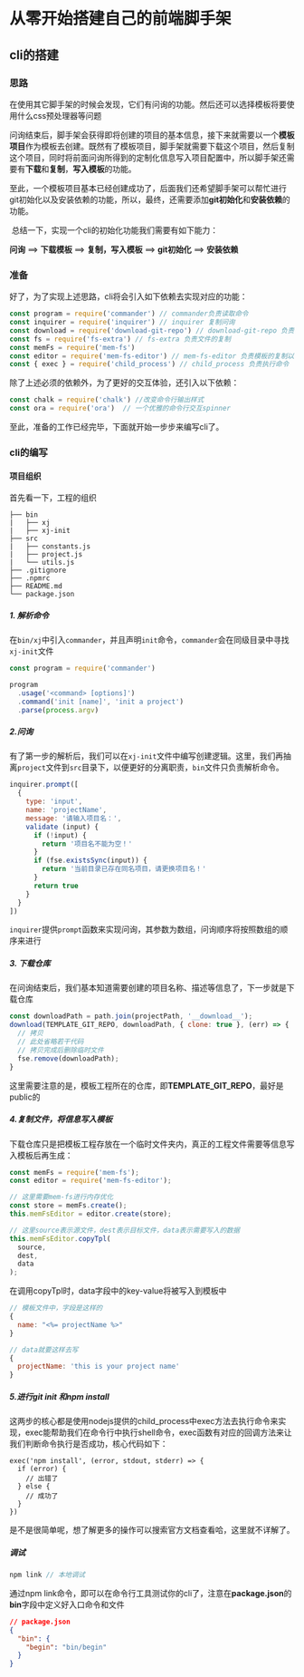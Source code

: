 # 从零开始搭建自己的前端脚手架

## cli的搭建

### 思路

​		在使用其它脚手架的时候会发现，它们有问询的功能。然后还可以选择模板将要使用什么css预处理器等问题

​		问询结束后，脚手架会获得即将创建的项目的基本信息，接下来就需要以一个**模板项目**作为模板去创建。既然有了模板项目，脚手架就需要下载这个项目，然后复制这个项目，同时将前面问询所得到的定制化信息写入项目配置中，所以脚手架还需要有**下载**和**复制**，**写入模板**的功能。

​		至此，一个模板项目基本已经创建成功了，后面我们还希望脚手架可以帮忙进行git初始化以及安装依赖的功能，所以，最终，还需要添加**git初始化**和**安装依赖**的功能。

​		总结一下，实现一个cli的初始化功能我们需要有如下能力：

**问询** ==> **下载模板** ==> **复制，写入模板** ==> **git初始化** ==> **安装依赖**



### 准备

好了，为了实现上述思路，cli将会引入如下依赖去实现对应的功能：

```js
const program = require('commander') // commander负责读取命令
const inquirer = require('inquirer') // inquirer 复制问询
const download = require('download-git-repo') // download-git-repo 负责下载对应模板项目的git仓库
const fs = require('fs-extra') // fs-extra 负责文件的复制
const memFs = require('mem-fs')
const editor = require('mem-fs-editor') // mem-fs-editor 负责模板的复制以及嵌入模板字符串，它需要依赖mem-fs
const { exec } = require('child_process') // child_process 负责执行命令
```

除了上述必须的依赖外，为了更好的交互体验，还引入以下依赖：

```js
const chalk = require('chalk') //改变命令行输出样式
const ora = require('ora')  // 一个优雅的命令行交互spinner
```

至此，准备的工作已经完毕，下面就开始一步步来编写cli了。



### cli的编写

#### 项目组织

首先看一下，工程的组织

```
├── bin                   
|   ├── xj
|   ├── xj-init 
├── src                   
|   ├── constants.js     
|   ├── project.js         
|   └── utils.js              
├── .gitignore                   
├── .npmrc
├── README.md
└── package.json
```

##### 1. 解析命令

在`bin/xj`中引入`commander`，并且声明`init`命令，`commander`会在同级目录中寻找`xj-init`文件

```js
const program = require('commander')

program
  .usage('<command> [options]')
  .command('init [name]', 'init a project')
  .parse(process.argv)
```

##### 2.问询

​		有了第一步的解析后，我们可以在`xj-init`文件中编写创建逻辑。这里，我们再抽离`project`文件到`src`目录下，以便更好的分离职责，`bin`文件只负责解析命令。

```js
inquirer.prompt([
  {
    type: 'input',
    name: 'projectName',
    message: '请输入项目名：',
    validate (input) {
      if (!input) {
        return '项目名不能为空！'
      }
      if (fse.existsSync(input)) {
        return '当前目录已存在同名项目，请更换项目名！'
      }
      return true
    }
  }
])
```

`inquirer`提供`prompt`函数来实现问询，其参数为数组，问询顺序将按照数组的顺序来进行



##### 3. 下载仓库

在问询结束后，我们基本知道需要创建的项目名称、描述等信息了，下一步就是下载仓库

```js
const downloadPath = path.join(projectPath, '__download__');
download(TEMPLATE_GIT_REPO, downloadPath, { clone: true }, (err) => {
  // 拷贝
  // 此处省略若干代码
  // 拷贝完成后删除临时文件
  fse.remove(downloadPath);
}
```

这里需要注意的是，模板工程所在的仓库，即**TEMPLATE_GIT_REPO**，最好是public的



##### 4.复制文件，将信息写入模板

下载仓库只是把模板工程存放在一个临时文件夹内，真正的工程文件需要等信息写入模板后再生成：

```js
const memFs = require('mem-fs');
const editor = require('mem-fs-editor');

// 这里需要mem-fs进行内存优化
const store = memFs.create();
this.memFsEditor = editor.create(store);

// 这里source表示源文件，dest表示目标文件，data表示需要写入的数据
this.memFsEditor.copyTpl(
  source,
  dest,
  data
);
```



在调用copyTpl时，data字段中的key-value将被写入到模板中

```js
// 模板文件中，字段是这样的
{
  name: "<%= projectName %>"
}

// data就要这样去写
{
  projectName: 'this is your project name'
}
```



##### 5.进行git init 和npm install

这两步的核心都是使用nodejs提供的child_process中exec方法去执行命令来实现，exec能帮助我们在命令行中执行shell命令，exec函数有对应的回调方法来让我们判断命令执行是否成功，核心代码如下：

```
exec('npm install', (error, stdout, stderr) => {
  if (error) {
    // 出错了
  } else {
    // 成功了
  }
})
```

是不是很简单呢，想了解更多的操作可以搜索官方文档查看哈，这里就不详解了。

##### 调试

```js
npm link // 本地调试
```

通过npm link命令，即可以在命令行工具测试你的cli了，注意在**package.json**的**bin**字段中定义好入口命令和文件

```json
// package.json
{
  "bin": {
    "begin": "bin/begin"
  }
}
```

